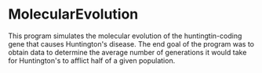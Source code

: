 # MolecularEvolution

This program simulates the molecular evolution of the huntingtin-coding gene that causes Huntington's disease. The end goal of the program was to obtain data to determine the average number of generations it would take for Huntington's to afflict half of a given population. 
